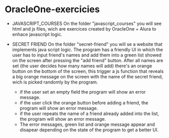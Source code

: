# OracleOne-exercicies

- JAVASCRIPT_COURSES
On the folder "javascript_courses" you will see html and js files, wich are exercices created by OracleOne + Alura to enhace javascript logic.

- SECRET FRIEND
On the folder "secret-friend" you will se a website that implements java script logic. The program has a friendly UI in which the user has to input friend's names and add them into a green list showed on the screen after pressing the "add friend" button. After all names are set (the user decides how many names will add) there's an orange button on the bottom of the screen, this trigger a js function that reveals a big orange message on the screen with the name of the secret friend, wich is picked randomly by the program. 
  - if the user set an empty field the program will show an error message.
  - if the user click the orange button before adding a friend, the program will show an error message.
  - if the user repeats the name of a friend already added into the list, the program will show an error message.
  - The error messages, green list and orange message appear and disapear depending on the state of the program to get a better UI.

